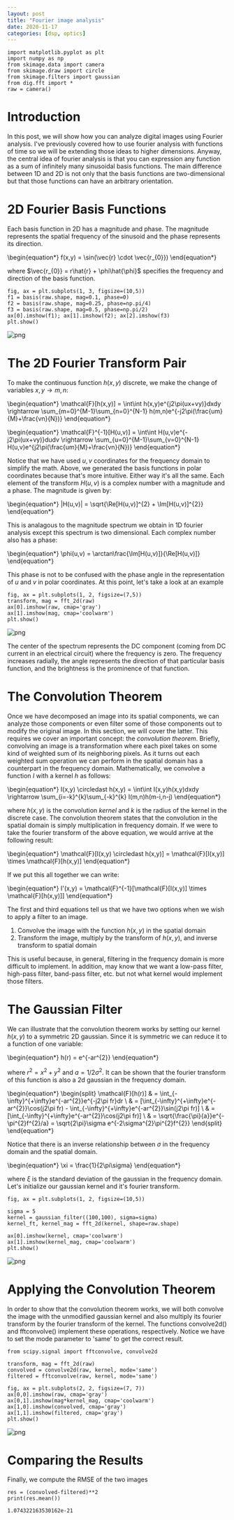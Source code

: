 ```yaml
---
layout: post
title: "Fourier image analysis"
date: 2020-11-17
categories: [dsp, optics]
---
```



```code
import matplotlib.pyplot as plt
import numpy as np
from skimage.data import camera
from skimage.draw import circle
from skimage.filters import gaussian
from dig.fft import *
raw = camera()
```

# Introduction

In this post, we will show how you can analyze digital images using Fourier analysis. I've previously covered how to use fourier analysis with functions of time so we will be extending those ideas to higher dimensions. Anyway, the central idea of fourier analysis is that you can expression any function as a sum of infinitely many sinusoidal basis functions. The main difference between 1D and 2D is not only that the basis functions are two-dimensional but that those functions can have an arbitrary orientation.


# 2D Fourier Basis Functions

Each basis function in 2D has a magnitude and phase. The magnitude represents the spatial frequency of the sinusoid and the phase represents its direction.

\begin{equation*}
f(x,y) = \sin(\vec{r} \cdot \vec{r_{0}})
\end{equation*}

where $\vec{r_{0}} = r\hat{r} + \phi\hat{\phi}$ specifies the frequency and direction of the basis function.


```code
fig, ax = plt.subplots(1, 3, figsize=(10,5))
f1 = basis(raw.shape, mag=0.1, phase=0)
f2 = basis(raw.shape, mag=0.25, phase=np.pi/4)
f3 = basis(raw.shape, mag=0.5, phase=np.pi/2)
ax[0].imshow(f1); ax[1].imshow(f2); ax[2].imshow(f3)
plt.show()
```


![png](fourier-analysis-of-digital-images_files/fourier-analysis-of-digital-images_2_0.png)


# The 2D Fourier Transform Pair

To make the continuous function $h(x,y)$ discrete, we make the change of variables $x,y \rightarrow m,n$:

\begin{equation*}
\mathcal{F}[h(x,y)] = \int\int h(x,y)e^{j2\pi(ux+vy)}dxdy \rightarrow \sum_{m=0}^{M-1}\sum_{n=0}^{N-1} h(m,n)e^{-j2\pi(\frac{um}{M}+\frac{vn}{N})}
\end{equation*}

\begin{equation*}
\mathcal{F}^{-1}[H(u,v)] = \int\int H(u,v)e^{-j2\pi(ux+vy)}dudv \rightarrow  \sum_{u=0}^{M-1}\sum_{v=0}^{N-1} H(u,v)e^{j2\pi(\frac{um}{M}+\frac{vn}{N})}
\end{equation*}

Notice that we have used $u,v$ coordinates for the frequency domain to simplify the math. Above, we generated the basis functions in polar coordinates because that's more intuitive. Either way it's all the same. Each element of the transform $H(u,v)$ is a complex number with a magnitude and a phase. The magnitude is given by:

\begin{equation*}
|H(u,v)| = \sqrt{\Re[H(u,v)]^{2} + \Im[H(u,v)]^{2}}
\end{equation*}

This is analagous to the magnitude spectrum we obtain in 1D fourier analysis except this spectrum is two dimensional. Each complex number also has a phase:

\begin{equation*}
\phi(u,v) = \arctan\frac{\Im[H(u,v)]}{\Re[H(u,v)]}
\end{equation*}

This phase is not to be confused with the phase angle in the representation of $u$ and $v$ in polar coordinates. At this point, let's take a look at an example


```code
fig, ax = plt.subplots(1, 2, figsize=(7,5))
transform, mag = fft_2d(raw)
ax[0].imshow(raw, cmap='gray')
ax[1].imshow(mag, cmap='coolwarm')
plt.show()
```


![png](fourier-analysis-of-digital-images_files/fourier-analysis-of-digital-images_4_0.png)


The center of the spectrum represents the DC component (coming from DC current in an electrical circuit) where the frequency is zero. The frequency increases radially, the angle represents the direction of that particular basis function, and the brightness is the prominence of that function.


# The Convolution Theorem

Once we have decomposed an image into its spatial components, we can analyze those components or even filter some of those components out to modify the original image. In this section, we will cover the latter. This requires we cover an important concept: the *convolution theorem*. Briefly, convolving an image is a transformation where each pixel takes on some kind of weighted sum of its neighboring pixels. As it turns out each weighted sum operation we can perform in the spatial domain has a counterpart in the frequency domain. Mathematically, we convolve a function $I$ with a kernel $h$ as follows:

\begin{equation*}
I(x,y) \circledast h(x,y) = \int\int I(x,y)h(x,y)dxdy \rightarrow \sum_{i=-k}^{k}\sum_{-k}^{k} I(m,n)h(m-i,n-j)
\end{equation*}

where $h(x,y)$ is the convolution *kernel* and $k$ is the radius of the kernel in the discrete case. The convolution theorem states that the convolution in the spatial domain is simply multiplication in frequency domain. If we were to take the fourier transform of the above equation, we would arrive at the following result:

\begin{equation*}
\mathcal{F}[I(x,y) \circledast h(x,y)] = \mathcal{F}[I(x,y)] \times \mathcal{F}[h(x,y)]
\end{equation*}

If we put this all together we can write:

\begin{equation*}
I'(x,y) = \mathcal{F}^{-1}[\mathcal{F}[I(x,y)] \times \mathcal{F}[h(x,y)]]
\end{equation*}

The first and third equations tell us that we have two options when we wish to apply a filter to an image.

1. Convolve the image with the function $h(x,y)$ in the spatial domain
2. Transform the image, multiply by the transform of $h(x,y)$, and inverse transform to spatial domain

This is useful because, in general, filtering in the frequency domain is more difficult to implement. In addition, may know that we want a low-pass filter, high-pass filter, band-pass filter, etc. but not what kernel would implement those filters.

# The Gaussian Filter

We can illustrate that the convolution theorem works by setting our kernel $h(x,y)$ to a symmetric 2D gaussian. Since it is symmetric we can reduce it to a function of one variable:

\begin{equation*}
h(r) = e^{-ar^{2}}
\end{equation*}

where $r^{2} = x^{2} + y^{2}$ and $a = 1/2\sigma^{2}$. It can be shown that the fourier transform of this function is also a 2d gaussian in the frequency domain.

\begin{equation*}
\begin{split}
\mathcal{F}[h(r)] & = \int_{-\infty}^{+\infty}e^{-ar^{2}}e^{-j2\pi fr}dr \\
& = [\int_{-\infty}^{+\infty}e^{-ar^{2}}\cos(j2\pi fr) - \int_{-\infty}^{+\infty}e^{-ar^{2}}\sin(j2\pi fr)] \\
& = [\int_{-\infty}^{+\infty}e^{-ar^{2}}\cos(j2\pi fr)] \\
& = \sqrt{\frac{\pi}{a}}e^{-\pi^{2}f^{2}/a} = \sqrt{2\pi}\sigma e^{-2\sigma^{2}\pi^{2}f^{2}}
\end{split}
\end{equation*}

Notice that there is an inverse relationship between $\sigma$ in the frequency domain and the spatial domain.

\begin{equation*}
\xi = \frac{1}{2\pi\sigma}
\end{equation*}

where $\xi$ is the standard deviation of the gaussian in the frequency domain. Let's initialize our gaussian kernel and it's fourier transform.


```code
fig, ax = plt.subplots(1, 2, figsize=(10,5))

sigma = 5
kernel = gaussian_filter((100,100), sigma=sigma)
kernel_ft, kernel_mag = fft_2d(kernel, shape=raw.shape)

ax[0].imshow(kernel, cmap='coolwarm')
ax[1].imshow(kernel_mag, cmap='coolwarm')
plt.show()

```


![png](fourier-analysis-of-digital-images_files/fourier-analysis-of-digital-images_6_0.png)


# Applying the Convolution Theorem

In order to show that the convolution theorem works, we will both convolve the image with the unmodified gaussian kernel and also multiply its fourier transform by the fourier transform of the kernel. The functions convolve2d() and fftconvolve() implement these operations, respectively. Notice we have to set the mode parameter to 'same' to get the correct result.


```code
from scipy.signal import fftconvolve, convolve2d

transform, mag = fft_2d(raw)
convolved = convolve2d(raw, kernel, mode='same')
filtered = fftconvolve(raw, kernel, mode='same')

fig, ax = plt.subplots(2, 2, figsize=(7, 7))
ax[0,0].imshow(raw, cmap='gray')
ax[0,1].imshow(mag*kernel_mag, cmap='coolwarm')
ax[1,0].imshow(convolved, cmap='gray')
ax[1,1].imshow(filtered, cmap='gray')
plt.show()
```


![png](fourier-analysis-of-digital-images_files/fourier-analysis-of-digital-images_8_0.png)


# Comparing the Results

Finally, we compute the RMSE of the two images


```code
res = (convolved-filtered)**2
print(res.mean())
```

    1.074322163530162e-21
